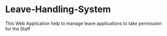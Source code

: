 # Leave-Handling-System
This Web Application help to manage leave applications to take permission for the Staff
